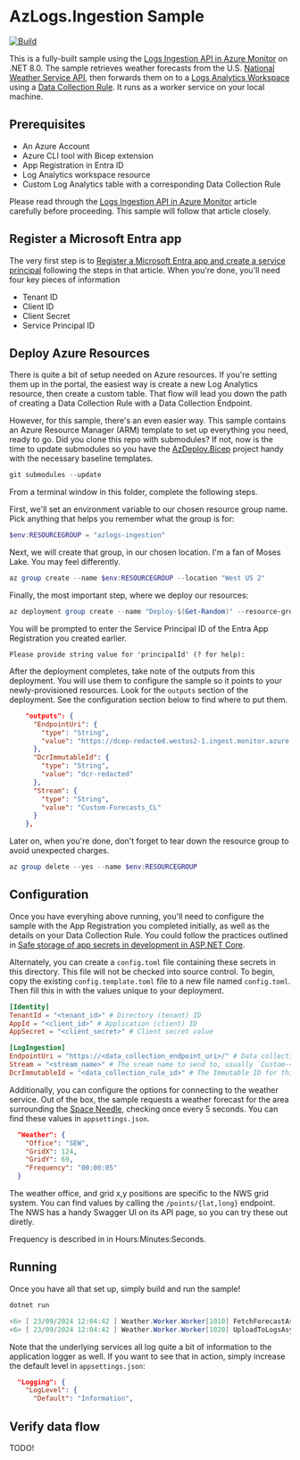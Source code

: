 # AzLogs.Ingestion Sample

[![Build](https://github.com/jcoliz/AzLogs.Ingestion/actions/workflows/build.yml/badge.svg)](https://github.com/jcoliz/AzLogs.Ingestion/actions/workflows/build.yml)

This is a fully-built sample using the [Logs Ingestion API in Azure Monitor](https://learn.microsoft.com/en-us/azure/azure-monitor/logs/logs-ingestion-api-overview) on .NET 8.0. 
The sample retrieves weather forecasts from the U.S. [National Weather Service API](https://www.weather.gov/documentation/services-web-api), then forwards them on to a [Logs Analytics Workspace](https://learn.microsoft.com/en-us/azure/azure-monitor/logs/log-analytics-workspace-overview) using a [Data Collection Rule](https://learn.microsoft.com/en-us/azure/azure-monitor/essentials/data-collection-rule-overview). It runs as a worker service on your local machine.

## Prerequisites

* An Azure Account
* Azure CLI tool with Bicep extension
* App Registration in Entra ID
* Log Analytics workspace resource
* Custom Log Analytics table with a corresponding Data Collection Rule

Please read through the [Logs Ingestion API in Azure Monitor](https://learn.microsoft.com/en-us/azure/azure-monitor/logs/logs-ingestion-api-overview) article carefully before proceeding.
This sample will follow that article closely.

## Register a Microsoft Entra app

The very first step is to [Register a Microsoft Entra app and create a service principal](https://learn.microsoft.com/en-us/entra/identity-platform/howto-create-service-principal-portal#register-an-application-with-azure-ad-and-create-a-service-principal) following the steps in that article. 
When you're done, you'll need four key pieces of information

* Tenant ID
* Client ID
* Client Secret
* Service Principal ID

## Deploy Azure Resources

There is quite a bit of setup needed on Azure resources. If you're setting them up in the portal, the easiest way is create a new Log Analytics resource, then create a custom table.
That flow will lead you down the path of creating a Data Collection Rule with a Data Collection Endpoint.

However, for this sample, there's an even easier way. This sample contains an Azure Resource Manager (ARM) template to set up everything you need, ready to go. 
Did you clone this repo with submodules? If not, now is the time to update submodules so you have the [AzDeploy.Bicep](https://github.com/jcoliz/AzDeploy.Bicep) project handy with the
necessary baseline templates.

```powershell
git submodules --update
```

From a terminal window in this folder, complete the following steps.

First, we'll set an environment variable to our chosen resource group name. Pick anything that helps you remember what the group is for:

```powershell
$env:RESOURCEGROUP = "azlogs-ingestion"
```

Next, we will create that group, in our chosen location. I'm a fan of Moses Lake. You may feel differently.

```powershell
az group create --name $env:RESOURCEGROUP --location "West US 2"
```

Finally, the most important step, where we deploy our resources:

```powershell
az deployment group create --name "Deploy-$(Get-Random)" --resource-group $env:RESOURCEGROUP --template-file .azure\deploy\azlogs-ingestion.bicep --parameters .azure\deploy\azlogs-ingestion.parameters.json
```

You will be prompted to enter the Service Principal ID of the Entra App Registration you created earlier.

```dotnetcli
Please provide string value for 'principalId' (? for help): 
```

After the deployment completes, take note of the outputs from this deployment. You will use them to configure the sample so it points to your newly-provisioned resources.
Look for the `outputs` section of the deployment. See the configuration section below to find where to put them.

```json
    "outputs": {
      "EndpointUri": {
        "type": "String",
        "value": "https://dcep-redacted.westus2-1.ingest.monitor.azure.com"
      },
      "DcrImmutableId": {
        "type": "String",
        "value": "dcr-redacted"
      },
      "Stream": {
        "type": "String",
        "value": "Custom-Forecasts_CL"
      }
    },
```

Later on, when you're done, don't forget to tear down the resource group to avoid unexpected charges.

```powershell
az group delete --yes --name $env:RESOURCEGROUP
```

## Configuration

Once you have everyhing above running, you'll need to configure the sample with the App Registration you completed initially,
as well as the details on your Data Collection Rule. You could follow the practices outlined in
[Safe storage of app secrets in development in ASP.NET Core](https://learn.microsoft.com/en-us/aspnet/core/security/app-secrets).

Alternately, you can create a `config.toml` file containing these secrets in this directory. This file will not be checked into source control.
To begin, copy the existing `config.template.toml` file to a new file named `config.toml`. Then fill this in with the values unique to your deployment.

```toml
[Identity]
TenantId = "<tenant_id>" # Directory (tenant) ID
AppId = "<client_id>" # Application (client) ID
AppSecret = "<client_secret>" # Client secret value

[LogIngestion]
EndpointUri = "https://<data_collection_endpoint_uri>/" # Data collection endpoint, be sure to include https://
Stream = "<stream_name>" # The sream name to send to, usually `Custom-<table>_CL`
DcrImmutableId = "<data_collection_rule_id>" # The Immutable ID for this data collection rule 
```

Additionally, you can configure the options for connecting to the weather service. 
Out of the box, the sample requests a weather forecast for the area surrounding the [Space Needle](https://www.spaceneedle.com/),
checking once every 5 seconds. You can find these values in `appsettings.json`.

```json
  "Weather": {
    "Office": "SEW",
    "GridX": 124,
    "GridY": 69,
    "Frequency": "00:00:05"
  }
```

The weather office, and grid x,y positions are specific to the NWS grid system. You can find values by calling the `/points/{lat,long}`
endpoint. The NWS has a handy Swagger UI on its API page, so you can try these out diretly.

Frequency is described in in Hours:Minutes:Seconds.

## Running

Once you have all that set up, simply build and run the sample!

```powershell
dotnet run

<6> [ 23/09/2024 12:04:42 ] Weather.Worker.Worker[1010] FetchForecastAsync: Received OK {"number":1,"name":"Today","startTime":"2024-09-23T11:00:00-07:00","endTime":"2024-09-23T18:00:00-07:00","isDaytime":true,"temperature":72,"temperatureUnit":"F","temperatureTrend":"","probabilityOfPrecipitation":{"value":null,"maxValue":0,"minValue":0,"unitCode":"wmoUnit:percent","qualityControl":"Z"},"dewpoint":null,"relativeHumidity":null,"windSpeed":"6 mph","windGust":null,"windDirection":"SSW","icon":"https://api.weather.gov/icons/land/day/sct?size=medium","shortForecast":"Mostly Sunny","detailedForecast":"Mostly sunny, with a high near 72. South southwest wind around 6 mph."}
<6> [ 23/09/2024 12:04:42 ] Weather.Worker.Worker[1020] UploadToLogsAsync: Sent OK 204
```

Note that the underlying services all log quite a bit of information to the application logger as well. If you want to see that in action, simply increase the default level in `appsettings.json`:

```json
  "Logging": {
    "LogLevel": {
      "Default": "Information",
```

## Verify data flow

TODO!